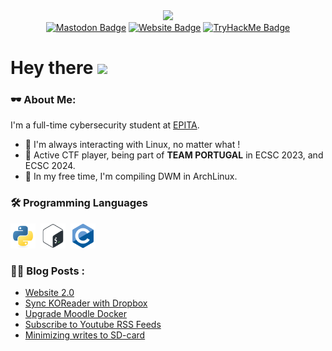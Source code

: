 <div id="header" align="center">
  <img src="https://media.giphy.com/media/c4E9K3UJftZG5MB27w/giphy.gif" width="100"/>
</div>

<div id="badges" align="center">
  <a href="https://fosstodon.org/@M0streng0"><img src="https://img.shields.io/badge/Mastodon-blue?logo=mastodon&logoColor=white&style=for-the-badge" alt="Mastodon Badge"/></a>
  <a href="https://m0streng0.com/"><img src="https://img.shields.io/badge/Website-teal?style=for-the-badge&logo=retroarch&logoColor=white" alt="Website Badge"/></a>
  <a href="https://tryhackme.com/p/M0streng0"><img src="https://img.shields.io/badge/Tryhackme-red?style=for-the-badge&logo=tryhackme&logoColor=white" alt="TryHackMe Badge"/></a>
</div>

<h1>
  Hey there
  <img src="https://media.giphy.com/media/hvRJCLFzcasrR4ia7z/giphy.gif" width="30px"/>
</h1>

### 🕶 About Me:

I'm a full-time cybersecurity student at [EPITA](https://www.epita.fr/bachelor-cybersecurite/).

- 🐧 I'm always interacting with Linux, no matter what !
- 🚩 Active CTF player, being part of **TEAM PORTUGAL** in ECSC 2023, and ECSC 2024.
- 🌴 In my free time, I'm compiling DWM in ArchLinux.

### 🛠️ Programming Languages

<div>
  <img src="https://github.com/devicons/devicon/blob/master/icons/python/python-original.svg" title="Python" alt="Python" width="40" height="40"/>&nbsp;
  <img src="https://github.com/devicons/devicon/blob/master/icons/bash/bash-original.svg" title="Bash" alt="Bash" width="40" height="40"/>&nbsp;
  <img src="https://github.com/devicons/devicon/blob/master/icons/c/c-original.svg" title="C" alt="C" width="40" height="40"/>&nbsp;
</div>

### ✍🏻 Blog Posts :
<!-- BLOG-POST-LIST:START -->
- [Website 2.0](https://m0streng0.com/posts/website2.0/)
- [Sync KOReader with Dropbox](https://m0streng0.com/posts/sync-koreader-stats-dropbox/)
- [Upgrade Moodle Docker](https://m0streng0.com/posts/upgrade-moodle-docker/)
- [Subscribe to Youtube RSS Feeds](https://m0streng0.com/posts/subscribe-to-youtube-rss-feeds/)
- [Minimizing writes to SD-card](https://m0streng0.com/posts/minimizing-writes-to-sdcard/)
<!-- BLOG-POST-LIST:END -->
